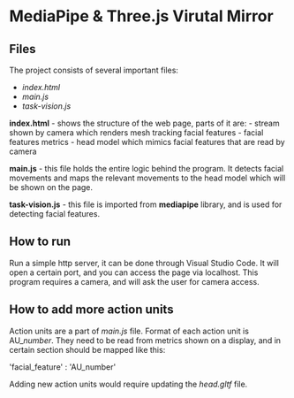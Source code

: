 # MediaPipe & Three.js Virutal Mirror

## Files

The project consists of several important files: 
- *index.html*
- *main.js*
- *task-vision.js*

**index.html** - shows the structure of the web page, parts of it are:
    - stream shown by camera which renders mesh tracking facial features
    - facial features metrics
    - head model which mimics facial features that are read by camera

**main.js** - this file holds the entire logic behind the program. 
It detects facial movements and maps the relevant movements to the head model which will be shown on the page.  

**task-vision.js** - this file is imported from **mediapipe** library, and is used for detecting facial features.

## How to run

Run a simple http server, it can be done through Visual Studio Code. 
It will open a certain port, and you can access the page via localhost.
This program requires a camera, and will ask the user for camera access.

## How to add more action units

Action units are a part of *main.js* file. Format of each action unit is AU_*number*. They need to be read from metrics shown on a display, and in certain section should be mapped like this: 

'facial_feature' : 'AU_number'

Adding new action units would require updating the *head.gltf* file.

